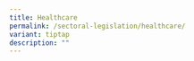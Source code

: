 ```yaml
---
title: Healthcare
permalink: /sectoral-legislation/healthcare/
variant: tiptap
description: ""
---
```

